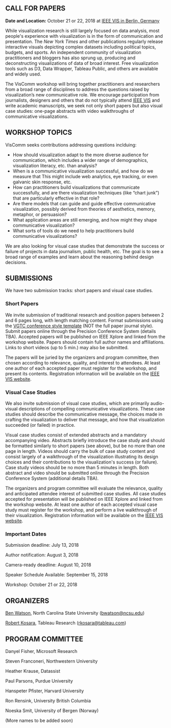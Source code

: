 ## CALL FOR PAPERS

**Date and Location:** October 21 or 22, 2018 at [IEEE VIS in Berlin, Germany](https://ieeevis.org/year/2018/welcome)

While visualization research is still largely focused on data analysis, most people's experience with visualization is in the form of communication and presentation. The _New York Times_ and other publications regularly release interactive visuals depicting complex datasets including political topics, budgets, and sports. An independent community of visualization practitioners and bloggers has also sprung up, producing and deconstructing visualizations of data of broad interest. Free visualization tools such as D3, Data Wrapper, Tableau Public, and others are available and widely used.

The VisComm workshop will bring together practitioners and researchers from a broad range of disciplines to address the questions raised by visualization’s new communicative role. We encourage participation from journalists, designers and others that do not typically attend [IEEE VIS](https://ieeevis.org/) and write academic manuscripts, we seek not only short papers but also visual case studies: one-page abstracts with video walkthroughs of communicative visualizations.

## WORKSHOP TOPICS

VisComm seeks contributions addressing questions inclduing: 

- How should visualization adapt to the more diverse audience for communication, which includes a wider range of demographics, visualization literacy, etc. than analysis?
- When is a communicative visualization successful, and how do we measure that This might include web analytics, eye tracking, or even galvanic skin response, etc.
- How can practitioners build visualizations that communicate successfully, and are there visualization techniques (like “chart junk”) that are particularly effective in that role? 
- Are there models that can guide and guide effective communicative visualization, possibly derived from theories of aesthetics, memory, metaphor, or persuasion?
- What application areas are still emerging, and how might they shape communicative visualization?
- What sorts of tools do we need to help practitioners build communicative visualizations?

We are also looking for visual case studies that demonstrate the success or failure of projects in data journalism, public health, etc. The goal is to see a broad range of examples and learn about the reasoning behind design decisions.

## SUBMISSIONS

We have two submission tracks: short papers and visual case studies.

### Short Papers

We invite submission of traditional research and position papers between 2 and 6 pages long, with length matching content.  Format submissions using the [VGTC conference style template](http://junctionpublishing.org/vgtc/Tasks/camera.html) (NOT the full paper journal style).  Submit papers online through the Precision Conference System (details TBA).  Accepted papers will be published on IEEE Xplore and linked from the workshop website.  Papers should contain full author names and affiliations.  Links to short videos (up to 5 min.) may also be submitted.

The papers will be juried by the organizers and program committee, then chosen according to relevance, quality, and interest to attendees. At least one author of each accepted paper must register for the workshop, and present its contents. Registration information will be available on the [IEEE VIS website](https://ieeevis.org/year/2018/welcome).
  
### Visual Case Studies

We also invite submission of visual case studies, which are primarily audio-visual descriptions of compelling communicative visualizations. These case studies should describe the communicative message, the choices made in crafting the visualization to deliver that message, and how that visualization succeeded (or failed) in practice.

Visual case studies consist of extended abstracts and a mandatory accompanying video. Abstracts briefly introduce the case study and should be formatted similarly to short papers (see above), but be no more than one page in length.  Videos should carry the bulk of case study content and consist largely of a walkthrough of the visualization illustrating its design choices and their contributions to the visualization's success (or failure). Case study videos should be no more than 5 minutes in length. Both abstract and video should be submitted online through the Precision Conference System (additional details TBA).

The organizers and program committee will evaluate the relevance, quality and anticipated attendee interest of submitted case studies.  All case studies accepted for presentation will be published on IEEE Xplore and linked from the workshop website. At least one author of each accepted visual case study must register for the workshop, and perform a live walkthrough of their visualization. Registration information will be available on the [IEEE VIS website](https://ieeevis.org/year/2018/welcome).
  
### Important Dates

Submission deadline:  July 13, 2018 

Author notification:  August 3, 2018

Camera-ready deadline:  August 10, 2018

Speaker Schedule Available:  September 15, 2018

Workshop:  October 21 or 22, 2018

## ORGANIZERS

[Ben Watson](https://watson.csc.ncsu.edu), North Carolina State University (bwatson@ncsu.edu)

[Robert Kosara](https://eagereyes.org/), Tableau Research (rkosara@tableau.com)

## PROGRAM COMMITTEE

Danyel Fisher, Microsoft Research

Steven Franconeri, Northwestern University

Heather Krause, Datassist

Paul Parsons, Purdue University

Hanspeter Pfister, Harvard University

Ron Rensink, University British Columbia

Noeska Smit, University of Bergen (Norway)

(More names to be added soon)
